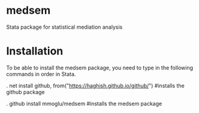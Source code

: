 # medsem
Stata package for statistical mediation analysis

# Installation
To be able to install the medsem package, you need to type in the following commands in order in Stata.

. net install github, from("https://haghish.github.io/github/") #installs the github package

. github install mmoglu/medsem #installs the medsem package
